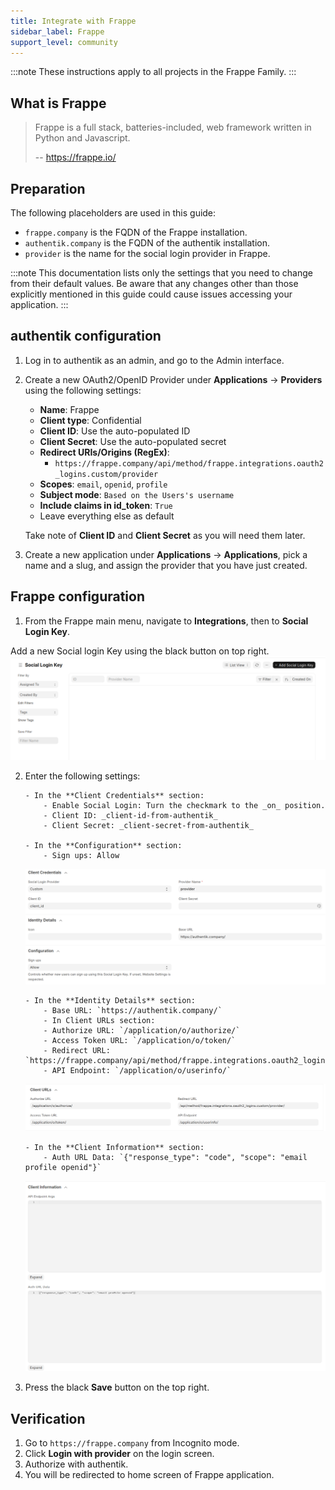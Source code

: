 ```yaml
---
title: Integrate with Frappe
sidebar_label: Frappe
support_level: community
---
```


:::note
These instructions apply to all projects in the Frappe Family.
:::

## What is Frappe

> Frappe is a full stack, batteries-included, web framework written in Python and Javascript.
>
> -- https://frappe.io/

## Preparation

The following placeholders are used in this guide:

- `frappe.company` is the FQDN of the Frappe installation.
- `authentik.company` is the FQDN of the authentik installation.
- `provider` is the name for the social login provider in Frappe.

:::note
This documentation lists only the settings that you need to change from their default values. Be aware that any changes other than those explicitly mentioned in this guide could cause issues accessing your application.
:::

## authentik configuration

1. Log in to authentik as an admin, and go to the Admin interface.
2. Create a new OAuth2/OpenID Provider under **Applications** -> **Providers** using the following settings:

    - **Name**: Frappe
    - **Client type**: Confidential
    - **Client ID**: Use the auto-populated ID
    - **Client Secret**: Use the auto-populated secret
    - **Redirect URIs/Origins (RegEx)**:
        - `https://frappe.company/api/method/frappe.integrations.oauth2_logins.custom/provider`
    - **Scopes**: `email`, `openid`, `profile`
    - **Subject mode**: `Based on the Users's username`
    - **Include claims in id_token**: `True`
    - Leave everything else as default

    Take note of **Client ID** and **Client Secret** as you will need them later.

3. Create a new application under **Applications** -> **Applications**, pick a name and a slug, and assign the provider that you have just created.

## Frappe configuration

1. From the Frappe main menu, navigate to **Integrations**, then to **Social Login Key**.

Add a new Social login Key using the black button on top right.
![](./frappe1.png)

2.  Enter the following settings:

        - In the **Client Credentials** section:
            - Enable Social Login: Turn the checkmark to the _on_ position.
            - Client ID: _client-id-from-authentik_
            - Client Secret: _client-secret-from-authentik_

        - In the **Configuration** section:
            - Sign ups: Allow

    ![](./frappe2.png)

        - In the **Identity Details** section:
            - Base URL: `https://authentik.company/`
            - In Client URLs section:
            - Authorize URL: `/application/o/authorize/`
            - Access Token URL: `/application/o/token/`
            - Redirect URL: `https://frappe.company/api/method/frappe.integrations.oauth2_logins.custom/provider/`
            - API Endpoint: `/application/o/userinfo/`

    ![](./frappe3.png)

        - In the **Client Information** section:
            - Auth URL Data: `{"response_type": "code", "scope": "email profile openid"}`

    ![](./frappe4.png)

3.  Press the black **Save** button on the top right.

## Verification

1. Go to `https://frappe.company` from Incognito mode.
2. Click **Login with provider** on the login screen.
3. Authorize with authentik.
4. You will be redirected to home screen of Frappe application.

